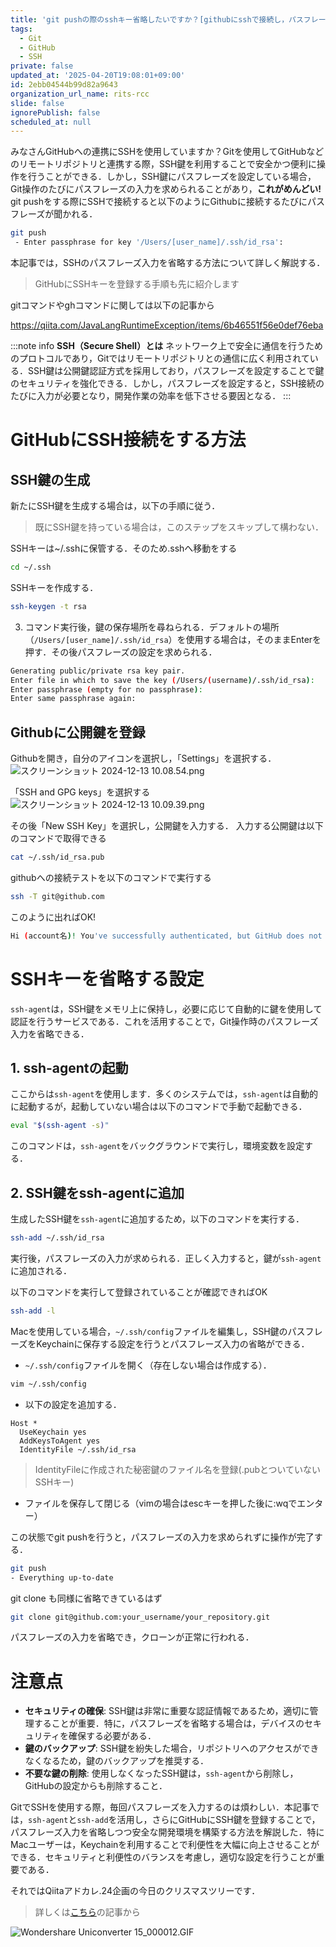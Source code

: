 ```yaml
---
title: 'git pushの際のsshキー省略したいですか？[githubにsshで接続し，パスフレーズを省略する方法]'
tags:
  - Git
  - GitHub
  - SSH
private: false
updated_at: '2025-04-20T19:08:01+09:00'
id: 2ebb04544b99d82a9643
organization_url_name: rits-rcc
slide: false
ignorePublish: false
scheduled_at: null
---
```

みなさんGitHubへの連携にSSHを使用していますか？Gitを使用してGitHubなどのリモートリポジトリと連携する際，SSH鍵を利用することで安全かつ便利に操作を行うことができる．しかし，SSH鍵にパスフレーズを設定している場合，Git操作のたびにパスフレーズの入力を求められることがあり，**これがめんどい!**
git pushをする際にSSHで接続すると以下のようにGithubに接続するたびにパスフレーズが聞かれる．
```bash
git push 
 - Enter passphrase for key '/Users/[user_name]/.ssh/id_rsa':
```

本記事では，SSHのパスフレーズ入力を省略する方法について詳しく解説する．

> GitHubにSSHキーを登録する手順も先に紹介します

gitコマンドやghコマンドに関しては以下の記事から

https://qiita.com/JavaLangRuntimeException/items/6b46551f56e0def76eba

:::note info
**SSH（Secure Shell）とは**
ネットワーク上で安全に通信を行うためのプロトコルであり，Gitではリモートリポジトリとの通信に広く利用されている．SSH鍵は公開鍵認証方式を採用しており，パスフレーズを設定することで鍵のセキュリティを強化できる．しかし，パスフレーズを設定すると，SSH接続のたびに入力が必要となり，開発作業の効率を低下させる要因となる．
:::

# GitHubにSSH接続をする方法
## SSH鍵の生成
新たにSSH鍵を生成する場合は，以下の手順に従う．
> 既にSSH鍵を持っている場合は，このステップをスキップして構わない．

SSHキーは~/.sshに保管する．そのため.sshへ移動をする
```bash
cd ~/.ssh
```
SSHキーを作成する．
```bash
ssh-keygen -t rsa
```

3. コマンド実行後，鍵の保存場所を尋ねられる．デフォルトの場所（`/Users/[user_name]/.ssh/id_rsa`）を使用する場合は，そのままEnterを押す．その後パスフレーズの設定を求められる．

```bash
Generating public/private rsa key pair.
Enter file in which to save the key (/Users/(username)/.ssh/id_rsa):
Enter passphrase (empty for no passphrase):
Enter same passphrase again:
```

## Githubに公開鍵を登録
Githubを開き，自分のアイコンを選択し，「Settings」を選択する．
![スクリーンショット 2024-12-13 10.08.54.png](https://qiita-image-store.s3.ap-northeast-1.amazonaws.com/0/3757442/d7e61434-d326-7414-0e79-4a62c0582820.png)


「SSH and GPG keys」を選択する
![スクリーンショット 2024-12-13 10.09.39.png](https://qiita-image-store.s3.ap-northeast-1.amazonaws.com/0/3757442/fb4f8836-ea60-2acc-2f40-b88580cb4fd2.png)

その後「New SSH Key」を選択し，公開鍵を入力する．
入力する公開鍵は以下のコマンドで取得できる
```bash
cat ~/.ssh/id_rsa.pub
```

githubへの接続テストを以下のコマンドで実行する
```bash
ssh -T git@github.com
```
このように出ればOK!
```bash
Hi (account名)! You've successfully authenticated, but GitHub does not provide shell access.
```

# SSHキーを省略する設定

`ssh-agent`は，SSH鍵をメモリ上に保持し，必要に応じて自動的に鍵を使用して認証を行うサービスである．これを活用することで，Git操作時のパスフレーズ入力を省略できる．

## 1. ssh-agentの起動
ここからは`ssh-agent`を使用します．多くのシステムでは，`ssh-agent`は自動的に起動するが，起動していない場合は以下のコマンドで手動で起動できる．
```bash
eval "$(ssh-agent -s)"
```
    
このコマンドは，`ssh-agent`をバックグラウンドで実行し，環境変数を設定する．

## 2. SSH鍵をssh-agentに追加

生成したSSH鍵を`ssh-agent`に追加するため，以下のコマンドを実行する．
```bash
ssh-add ~/.ssh/id_rsa
```

実行後，パスフレーズの入力が求められる．正しく入力すると，鍵が`ssh-agent`に追加される．

以下のコマンドを実行して登録されていることが確認できればOK
```bash
ssh-add -l
```

Macを使用している場合，`~/.ssh/config`ファイルを編集し，SSH鍵のパスフレーズをKeychainに保存する設定を行うとパスフレーズ入力の省略ができる．

- `~/.ssh/config`ファイルを開く（存在しない場合は作成する）．
```bash
vim ~/.ssh/config
```
- 以下の設定を追加する．
```~/.ssh/config
Host *
  UseKeychain yes
  AddKeysToAgent yes
  IdentityFile ~/.ssh/id_rsa
```   
> IdentityFileに作成された秘密鍵のファイル名を登録(.pubとついていないSSHキー)

- ファイルを保存して閉じる（vimの場合はescキーを押した後に:wqでエンター）
    
この状態でgit pushを行うと，パスフレーズの入力を求められずに操作が完了する．
```bash
git push
- Everything up-to-date
```

git clone も同様に省略できているはず
```bash
git clone git@github.com:your_username/your_repository.git
```

パスフレーズの入力を省略でき，クローンが正常に行われる．


# 注意点

- **セキュリティの確保**: SSH鍵は非常に重要な認証情報であるため，適切に管理することが重要．特に，パスフレーズを省略する場合は，デバイスのセキュリティを確保する必要がある．
- **鍵のバックアップ**: SSH鍵を紛失した場合，リポジトリへのアクセスができなくなるため，鍵のバックアップを推奨する．
- **不要な鍵の削除**: 使用しなくなったSSH鍵は，`ssh-agent`から削除し，GitHubの設定からも削除すること．


GitでSSHを使用する際，毎回パスフレーズを入力するのは煩わしい．本記事では，`ssh-agent`と`ssh-add`を活用し，さらにGitHubにSSH鍵を登録することで，パスフレーズ入力を省略しつつ安全な開発環境を構築する方法を解説した．特にMacユーザーは，Keychainを利用することで利便性を大幅に向上させることができる．セキュリティと利便性のバランスを考慮し，適切な設定を行うことが重要である．

それではQiitaアドカレ.24企画の今日のクリスマスツリーです．

> 詳しくは[こちら](https://qiita.com/JavaLangRuntimeException/items/1f4a6febf957f522ba45)の記事から

![Wondershare Uniconverter 15_000012.GIF](https://qiita-image-store.s3.ap-northeast-1.amazonaws.com/0/3757442/1866d190-93ad-1158-7f31-139b4075bfab.gif)
